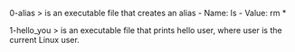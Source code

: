 0-alias > is an executable file that creates an alias - Name: ls - Value: rm *

1-hello_you > is an executable file that prints hello user, where user is the current Linux user.
